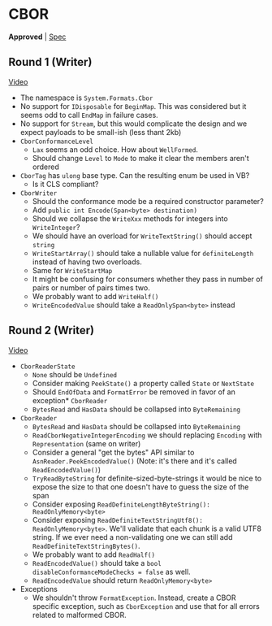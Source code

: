 # CBOR

**Approved** |
[Spec](https://github.com/dotnet/designs/pull/128)

## Round 1 (Writer)

[Video](https://www.youtube.com/watch?v=W_fBGxryww4)

* The namespace is `System.Formats.Cbor`
* No support for `IDisposable` for `BeginMap`. This was considered but it seems
  odd to call `EndMap` in failure cases.
* No support for `Stream`, but this would complicate the design and we expect
  payloads to be small-ish (less thant 2kb)
* `CborConformanceLevel`
    - `Lax` seems an odd choice. How about `WellFormed`.
    - Should change `Level` to `Mode` to make it clear the members aren't
      ordered
* `CborTag` has `ulong` base type. Can the resulting enum be used in VB?
    - Is it CLS compliant?
* `CborWriter`
    - Should the conformance mode be a required constructor parameter?
    - Add `public int Encode(Span<byte> destination)`
    - Should we collapse the `WriteXxx` methods for integers into
      `WriteInteger`?
    - We should have an overload for `WriteTextString()` should accept `string`
    - `WriteStartArray()` should take a nullable value for `definiteLength`
      instead of having two overloads.
    - Same for `WriteStartMap`
    - It might be confusing for consumers whether they pass in number of pairs
      or number of pairs times two.
    - We probably want to add `WriteHalf()`
    - `WriteEncodedValue` should take a `ReadOnlySpan<byte>` instead

## Round 2 (Writer)

[Video](https://www.youtube.com/watch?v=Ot8PTydQi2k)

* `CborReaderState`
    - `None` should be `Undefined`
    - Consider making `PeekState()` a property called `State` or `NextState`
    - Should `EndOfData` and `FormatError` be removed in favor of an exception* `CborReader`
    - `BytesRead` and `HasData` should be collapsed into `ByteRemaining`
* `CborReader`
    - `BytesRead` and `HasData` should be collapsed into `ByteRemaining`
    - `ReadCborNegativeIntegerEncoding` we should replacing `Encoding` with
      `Representation` (same on writer)
    - Consider a general "get the bytes" API similar to
      `AsnReader.PeekEncodedValue()` (Note: it's there and it's called
      `ReadEncodedValue()`)
    - `TryReadByteString` for definite-sized-byte-strings it would be nice to
      expose the size to that one doesn't have to guess the size of the span
    - Consider exposing `ReadDefiniteLengthByteString(): ReadOnlyMemory<byte>`
    - Consider exposing `ReadDefiniteTextStringUtf8(): ReadOnlyMemory<byte>`.
      We'll validate that each chunk is a valid UTF8 string. If we ever need a
      non-validating one we can still add `ReadDefiniteTextStringBytes()`.
    - We probably want to add `ReadHalf()`
    - `ReadEncodedValue()` should take a `bool disableConformanceModeChecks =
      false` as well.
    - `ReadEncodedValue` should return `ReadOnlyMemory<byte>`
* Exceptions
    - We shouldn't throw `FormatException`. Instead, create a CBOR specific
      exception, such as `CborException` and use that for all errors related to
      malformed CBOR.
